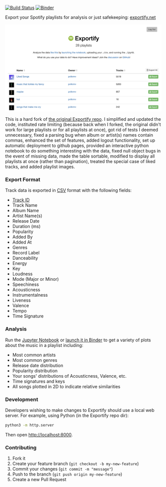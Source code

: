 
[![Build Status](https://github.com/pavelkomarov/exportify/actions/workflows/deploy.yml/badge.svg)](https://github.com/pavelkomarov/exportify/actions)
[![Binder](https://mybinder.org/badge_logo.svg)](https://mybinder.org/v2/gh/pavel-aicradle/exportify/master)

Export your Spotify playlists for analysis or just safekeeping: [exportify.net](https://exportify.net)

<a href="https://pavelkomarov.com/exportify"><img src="screenshot.png"/></a>

This is a hard fork of [the original Exportify repo](https://github.com/watsonbox/exportify). I simplified and updated the code, instituted rate limiting (because back when I forked, the original didn't work for large playlists or for all playlists at once), got rid of tests I deemed unnecessary, fixed a parsing bug when album or artist(s) names contain commas, enhanced the set of features, added logout functionality, set up automatic deployment to github pages, provided an interactive python notebook to do something interesting with the data, fixed null object bugs in the event of missing data, made the table sortable, modified to display all playlists at once (rather than pagination), treated the special case of liked tracks, and added playlist images.

### Export Format

Track data is exported in [CSV](http://en.wikipedia.org/wiki/Comma-separated_values) format with the following fields:

- [Track ID](https://developer.spotify.com/documentation/web-api/concepts/spotify-uris-ids)
- Track Name
- Album Name
- Artist Name(s)
- Release Date
- Duration (ms)
- Popularity
- Added By
- Added At
- Genres
- Record Label
- Danceability
- Energy
- Key
- Loudness
- Mode (Major or Minor)
- Speechiness
- Acousticness
- Instrumentalness
- Liveness
- Valence
- Tempo
- Time Signature

### Analysis

Run the [Jupyter Notebook](https://github.com/pavelkomarov/exportify/blob/master/taste_analysis.ipynb) or [launch it in Binder](https://mybinder.org/v2/gh/pavelkomarov/exportify/master) to get a variety of plots about the music in a playlist including:

- Most common artists
- Most common genres
- Release date distribution
- Popularity distribution
- Your songs' distributions of Acousticness, Valence, etc.
- Time signatures and keys
- All songs plotted in 2D to indicate relative similarities


### Development

Developers wishing to make changes to Exportify should use a local web server. For example, using Python (in the Exportify repo dir):

```bash
python3 -m http.server
```

Then open [http://localhost:8000](http://localhost:8000).

### Contributing

1. Fork it
2. Create your feature branch (`git checkout -b my-new-feature`)
3. Commit your changes (`git commit -m "message"`)
4. Push to the branch (`git push origin my-new-feature`)
5. Create a new Pull Request
